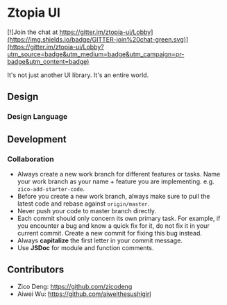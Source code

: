# Ztopia UI

[![Join the chat at https://gitter.im/ztopia-ui/Lobby](https://img.shields.io/badge/GITTER-join%20chat-green.svg)](https://gitter.im/ztopia-ui/Lobby?utm_source=badge&utm_medium=badge&utm_campaign=pr-badge&utm_content=badge)

It's not just another UI library. It's an entire world.

## Design

### Design Language

## Development

### Collaboration

-   Always create a new work branch for different features or tasks.
    Name your work branch as your name + feature you are implementing. e.g. `zico-add-starter-code`.
-   Before you create a new work branch, always make sure to pull the latest code and rebase against `origin/master`.
-   Never push your code to master branch directly.
-   Each commit should only concern its own primary task. For example, if you encounter a bug and know a quick fix for it, do not fix it in your current commit. Create a new commit for fixing this bug instead.
-   Always **capitalize** the first letter in your commit message.
-   Use **JSDoc** for module and function comments.

## Contributors

-   Zico Deng: https://github.com/zicodeng
-   Aiwei Wu: https://github.com/aiweithesushigirl
